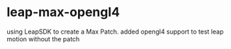 # leap-max-opengl4
using LeapSDK to create a Max Patch. added opengl4 support to test leap motion without the patch
